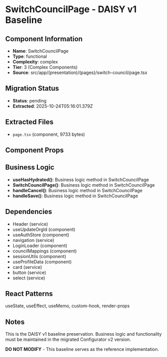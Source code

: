 # SwitchCouncilPage - DAISY v1 Baseline

## Component Information

- **Name**: SwitchCouncilPage
- **Type**: functional
- **Complexity**: complex
- **Tier**: 3 (Complex Components)
- **Source**: src/app/(presentation)/(pages)/switch-council/page.tsx

## Migration Status

- **Status**: pending
- **Extracted**: 2025-10-24T05:16:01.379Z

## Extracted Files

- `page.tsx` (component, 9733 bytes)

## Component Props



## Business Logic

- **useHasHydrated()**: Business logic method in SwitchCouncilPage
- **SwitchCouncilPage()**: Business logic method in SwitchCouncilPage
- **handleCancel()**: Business logic method in SwitchCouncilPage
- **handleSave()**: Business logic method in SwitchCouncilPage

## Dependencies

- Header (service)
- useUpdateOrgId (component)
- useAuthStore (component)
- navigation (service)
- LoginLoader (component)
- councilMappings (component)
- sessionUtils (component)
- useProfileData (component)
- card (service)
- button (service)
- select (service)

## React Patterns

useState, useEffect, useMemo, custom-hook, render-props

## Notes

This is the DAISY v1 baseline preservation. Business logic and functionality
must be maintained in the migrated Configurator v2 version.

**DO NOT MODIFY** - This baseline serves as the reference implementation.

